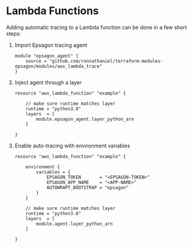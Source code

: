 

# Lambda Functions

Adding automatic tracing to a Lambda function can be done in a few short steps:

1) Import Epsagon tracing agent
    
       module "epsagon_agent" {
           source = "github.com/ronnathaniel/terraform-modules-epsagon/modules/aws_lambda_trace"
       }
2) Inject agent through a layer

       resource "aws_lambda_function" "example" {
       
           // make sure runtime matches layer
           runtime = "python3.8"
           layers  = [
               module.epsagon_agent.layer_python_arn
           ]
       
       }
3) Enable auto-tracing with environment variables

       resource "aws_lambda_function" "example" {
       
           environment {
               variables = {
                   EPSAGON_TOKEN       = "<EPSAGON-TOKEN>"
                   EPSAGON_APP_NAME    = "<APP-NAME>"
                   AUTOWRAPT_BOOTSTRAP = "epsagon"
               }
           }
       
           // make sure runtime matches layer
           runtime = "python3.8"
           layers  = [
               module.agent.layer_python_arn
           ]
      
       }
       
##